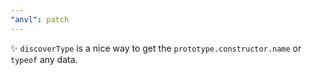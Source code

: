 ```yaml
---
"anvl": patch
---
```


✨ `discoverType` is a nice way to get the `prototype.constructor.name` or `typeof` any data.
